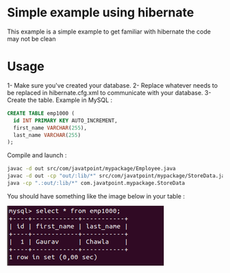 # Simple example using hibernate

This example is a simple example to get familiar with hibernate the code may not be clean

# Usage

1- Make sure you've created your database.
2- Replace whatever needs to be replaced in hibernate.cfg.xml to communicate with your database.
3- Create the table. Example in MySQL :

```sql
CREATE TABLE emp1000 (
  id INT PRIMARY KEY AUTO_INCREMENT,
  first_name VARCHAR(255),
  last_name VARCHAR(255)
);
```

Compile and launch :

```sh
javac -d out src/com/javatpoint/mypackage/Employee.java
javac -d out -cp "out/:lib/*" src/com/javatpoint/mypackage/StoreData.java
java -cp ".:out/:lib/*" com.javatpoint.mypackage.StoreData
```

You should have something like the image below in your table :

![Resultat](images/res.png)

